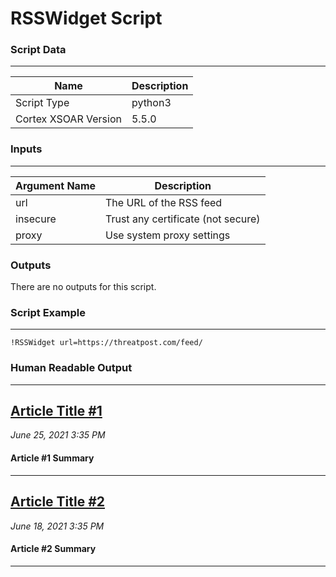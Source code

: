 # RSSWidget Script

### Script Data
---

| **Name** | **Description** |
| --- | --- |
| Script Type | python3 |
| Cortex XSOAR Version | 5.5.0 |

### Inputs
---
| **Argument Name** | **Description** |
| --- | --- |
| url | The URL of the RSS feed |
| insecure | Trust any certificate (not secure) |
| proxy | Use system proxy settings |

### Outputs

There are no outputs for this script.


### Script Example
---
```!RSSWidget url=https://threatpost.com/feed/```

### Human Readable Output
---
## [Article Title #1](https://test-article.com/)
_June 25, 2021 3:35 PM_
#### Article #1 Summary
---
## [Article Title #2](https://test-article.com/)
_June 18, 2021 3:35 PM_
#### Article #2 Summary
---